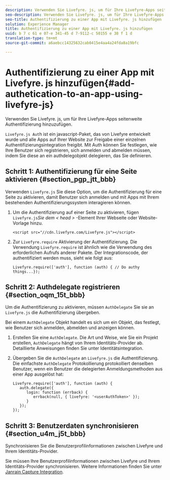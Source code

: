 ```yaml
---
description: Verwenden Sie Livefyre. js, um für Ihre Livefyre-Apps seitenweite Authentifizierung hinzuzufügen.
seo-description: Verwenden Sie Livefyre. js, um für Ihre Livefyre-Apps seitenweite Authentifizierung hinzuzufügen.
seo-title: Authentifizierung zu einer App mit Livefyre. js hinzufügen
solution: Experience Manager
title: Authentifizierung zu einer App mit Livefyre. js hinzufügen
uuid: b 7 c 61 e 07-e 341-45 d 7-9112-c 50155 e 38 f 1 d
translation-type: tm+mt
source-git-commit: a6aebcc14325632cab0415e4aa4a24fda8a19bfc

---
```



# Authentifizierung zu einer App mit Livefyre. js hinzufügen{#add-authetication-to-an-app-using-livefyre-js}

Verwenden Sie Livefyre. js, um für Ihre Livefyre-Apps seitenweite Authentifizierung hinzuzufügen.

`Livefyre.js Aut`h ist ein javascript-Paket, das von Livefyre entwickelt wurde und alle Apps auf Ihrer Website zur Freigabe einer einzelnen Authentifizierungsintegration freigibt. Mit Auth können Sie festlegen, wie Ihre Benutzer sich registrieren, sich anmelden und abmelden müssen, indem Sie diese an ein authdelegobjekt delegieren, das Sie definieren.

## Schritt 1: Authentifizierung für eine Seite aktivieren {#section_pgp_jtt_bbb}

Verwenden `Livefyre.js` Sie diese Option, um die Authentifizierung für eine Seite zu aktivieren, damit Benutzer sich anmelden und mit Apps mit Ihrem bestehenden Authentifizierungssystem interagieren können.

1. Um die Authentifizierung auf einer Seite zu aktivieren, fügen `Livefyre.js`*Sie dem &lt; head &gt;* -Element Ihrer Webseite oder Website-Vorlage hinzu.

   ```
   <script src="//cdn.livefyre.com/Livefyre.js"></script>
   ```

1. Zur `Livefyre.require` Aktivierung der Authentifizierung. Die Verwendung `Livefyre.require` ist ähnlich wie die Verwendung des erforderlichen Aufrufs anderer Pakete. Der Integrationscode, der authentifiziert werden muss, sieht wie folgt aus:

   ```
   Livefyre.require(['auth'], function (auth) { // Do authy things...});
   ```

## Schritt 2: Authdelegate registrieren {#section_oqm_15t_bbb}

Um die Authentifizierung zu aktivieren, müssen `AuthDelegate` Sie sie an `Livefyre.js` die Authentifizierung übergeben.

Bei einem `AuthDelegate` Objekt handelt es sich um ein Objekt, das festlegt, wie Benutzer sich anmelden, abmelden und anzeigen können.

1. Erstellen Sie eine `AuthDelegate`. Die Art und Weise, wie Sie ein Projekt erstellen, `AuthDelegate` hängt von Ihrem Identitäts-Provider ab. Detaillierte Anweisungen finden Sie unter Identitätsintegration.

1. Übergeben Sie die `AuthDelegate` an `Livefyre.js` die Authentifizierung. Die einfachste `AuthDelegate` Protokollierung protokolliert denselben Benutzer, wenn ein Benutzer die delegierten Anmeldungsmethoden aus einer App ausgelöst hat:

   ```
   Livefyre.require(['auth'], function (auth) { 
      auth.delegate({ 
         login: function (errback) { 
            errback(null, { livefyre: '<userAuthToken>' }); 
         }    
      });  
   });
   ```

## Schritt 3: Benutzerdaten synchronisieren {#section_u4m_j5t_bbb}

Synchronisieren Sie die Benutzerprofilinformationen zwischen Livefyre und Ihrem Identitäts-Provider.

Sie müssen Ihre Benutzerprofilinformationen zwischen Livefyre und Ihrem Identitäts-Provider synchronisieren. Weitere Informationen finden Sie unter [Janrain Capture Integration](/help/implementation/c-livefyre-identity-comp/c-janrain-capture-backplane-comp.md).
